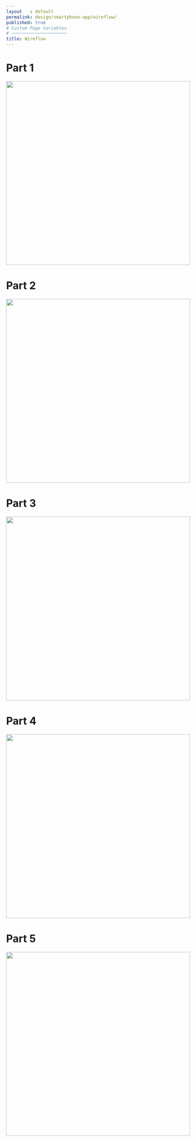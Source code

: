 ```yaml
---
layout   : default
permalink: design/smartphone-app/wireflow/
published: true
# Custom Page Variables
# ─────────────────────
title: Wireflow
---
```


<h1>Part 1</h1>


<img src= "../../assets/Images/SM_Wire1.png" width="500"> 

<h1>Part 2</h1>


<img src= "../../assets/Images/SM_Wire2.png" width="500"> 

<h1>Part 3</h1>


<img src= "../../assets/Images/SM_Wire3.png" width="500">

<h1>Part 4</h1>


<img src= "../../assets/Images/SM_Wire4.png" width="500"> 

<h1>Part 5</h1>


<img src= "../../assets/Images/SM_Wire5.png" width="500"> 


